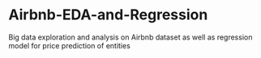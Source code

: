 # Airbnb-EDA-and-Regression
Big data exploration and analysis on Airbnb dataset as well as regression model for price prediction of entities
